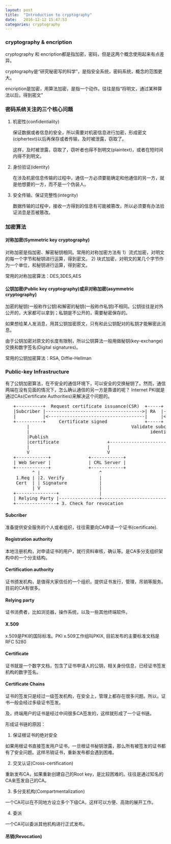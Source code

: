```yaml
---
layout: post
title:  "Introduction to cryptography"
date:   2016-12-12 15:47:53
categories: cryptography
---
```


### cryptography & encription

cryptography 和 encription都是指加密，密码，但是这两个概念使用起来有点差异。

cryptography是“研究秘密写的科学”，是指安全系统，密码系统，概念的范围更大。

encription是加密，用算法加密，是指一个动作。往往是指“将明文，通过某种算法以后，得到密文”

### 密码系统关注的三个核心问题

1. 机密性(confidentiality)

   保证数据或者信息的安全，所以需要对机密信息进行加密，形成密文(ciphertext)以后再保存或者传输，及时被泄露，窃取了。
   
   这样，及时被泄露，窃取了，窃听者也得不到明文(plaintext)，或者在短时间内得不到明文。
   
2. 身份验证(identity)

   在涉及机密信息传输的过程中，通信一方必须要能确定和他通信的另一方，就是他想要的一方，而不是一个伪装人。
   
3. 安全传输、保证完整性(integrity)

   数据传输的过程中，接收一方得到的信息有可能被篡改，所以必须要有办法验证消息是否被篡改。
   
### 加密算法

#### 对称加密(Symmetric key cryptography)

   对称加密是指加密、解密秘钥相同。常用的对称加密方法有 1）流式加密，对明文的每一个字节和秘钥进行运算，得到密文。
   2) 块式加密，对明文的某几个字节作为一个单位，和秘钥进行运算，得到密文。
   
   常用的对称加密算法：DES,3DES,AES
   
#### 公钥加密(Public key cryptography)或非对称加密(asymmetric cryptography)

   加密的秘钥(一般称作公钥)和解密的秘钥(一般称作私钥)不相同。公钥往往是对外公开的，大家都可以拿到；私钥是不公开的，需要秘密保存的。
   
   如果想给某人发消息，用其公钥加密原文，只有和此公钥配对的私钥才能解密此消息。
   
   由于公钥加密对原文的长度有限制，所以公钥算法一般用做秘钥(key-exchange)交换和数字签名(Digital signatures)。
   
   常用的公钥加密算法：RSA, Diffie-Hellman
   
### Public-key Infrastructure

   有了公钥加密算法，在不安全的通信环境下，可以安全的交换秘钥了。然而，通信两端在没有见面的情况下，怎么确认通信的另一方是靠谱的呢？
   Internet PKI就是通过CAs(Certificate Authorities)来解决这个问题的。

<pre>
   +----------+  Request certificate issuance(CSR)  +-----+          CSR          +----+
   |Subcriber |------------------------------------>| RA  |---------------------->| CA |
   |          |<------------------------------------|     |<----------------------|    |
   +----------+     Certificate signed              +-----+    Certificate signed +----+
        |                                      Validate subcriber's                  |
		|		                                      identity                       |  
		|Publish											                         |
        |certificate                  +---------------------------------+------------+
		|                             |                                 |
		V                             V                                 V
   +------------+              +------------+                  +----------------+
   | Web Server |              | CRL Server |                  | OCSP Responder |
   +------------+              +------------+                  +----------------+
          ^ |                      ^                                    ^
	1.Req | |2. Verify             |                                    |
	Cert  | | Signature            |                                    |
	      | V                      |                                    |
   +---------------+               |                                    |
   | Relying Party |---------------+------------------------------------+
   +---------------+ 3. Check for revocation
</pre>

#### Subcriber

   准备提供安全服务的个人或者组织，往往需要向CA申请一个证书(certificate).

#### Registration authority
   
   本地注册机构，对申请证书的用户，就行资料审核，确认等。是CA多分支组织架构中的一个分支结构。
 
#### Certification authority

   证书颁发机构，是值得大家信任的一个组织。提供证书发行，管理，吊销等服务。目前的CA有很多。
 
#### Relying party

   证书消费者，比如浏览器，操作系统，以及一些其他终端软件。

#### X.509

   x.509是PKI的国际标准。PKI x.509工作组叫PKIX, 目前发布的主要标准文档是RFC 5280
   
#### Certificate

   证书就是一个数字文档，包含了证书申请人的公钥，相关身份信息，已经证书签发机构的数字签名。
   
#### Certificate Chains

   证书的签发只是经过一级签发机构，在安全上，管理上都存在很多问题。所以，证书一般会经过多级证书签发。
   
   及，终端用户的证书是经过中间很多CA签发的，这样就形成了一个证书链。
   
   形成证书链的原因：
   
   1. 保证根证书的绝对安全
   
   如果用根证书直接签发用户证书，一旦根证书秘钥泄露，那么所有被签发的证书都有了安全问题。这样吊销证书，重新发布都会遇到困难。
   
   2. 交叉认证(Cross-certification)

   重新发布CA，如果重新创建自己的Root key，是比较困难的。往往是通过知名的CA来签发自己的CA。
   
   3. 多分支机构(Compartmentalization)
   
   一个CA可以在不同地方设立多个下级CA，这样可以方便、高效的展开工作。
   
   4. 委派
   
   一个CA可以委派其他机构进行正式发布。
   
 #### 吊销(Revocation)
 
   